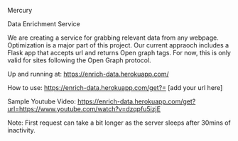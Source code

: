 Mercury 

Data Enrichment Service 

We are creating a service for grabbing relevant data from any webpage. Optimization is a major part of this project. Our current appraoch
includes a Flask app that accepts url and returns Open graph tags. For now, this is only valid for sites following the Open Graph protocol.

Up and running at: https://enrich-data.herokuapp.com/

How to use: https://enrich-data.herokuapp.com/get?= [add your url here] 

Sample Youtube Video: https://enrich-data.herokuapp.com/get?url=https://www.youtube.com/watch?v=dzqpfu5izjE

Note: First request can take a bit longer as the server sleeps after 30mins of inactivity.
